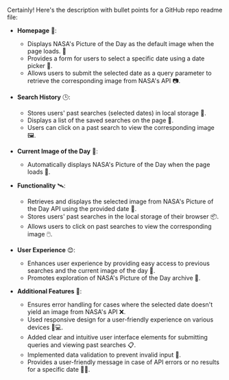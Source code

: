 Certainly! Here's the description with bullet points for a GitHub repo readme file:

- **Homepage** 🚀:
  - Displays NASA's Picture of the Day as the default image when the page loads. 🌌
  - Provides a form for users to select a specific date using a date picker 📅.
  - Allows users to submit the selected date as a query parameter to retrieve the corresponding image from NASA's API 📷.

- **Search History** 🕒:
  - Stores users' past searches (selected dates) in local storage 📂.
  - Displays a list of the saved searches on the page 📜.
  - Users can click on a past search to view the corresponding image 🖼️.

- **Current Image of the Day** 🌠:
  - Automatically displays NASA's Picture of the Day when the page loads 🌟.

- **Functionality** 🛰️:
  - Retrieves and displays the selected image from NASA's Picture of the Day API using the provided date 🌠.
  - Stores users' past searches in the local storage of their browser 📦.
  - Allows users to click on past searches to view the corresponding image 🖱️.

- **User Experience** 😊:
  - Enhances user experience by providing easy access to previous searches and the current image of the day 🌄.
  - Promotes exploration of NASA's Picture of the Day archive 🌌.

- **Additional Features** 🚀:
  - Ensures error handling for cases where the selected date doesn't yield an image from NASA's API ❌.
  - Used responsive design for a user-friendly experience on various devices 📱💻.
  - Added clear and intuitive user interface elements for submitting queries and viewing past searches 📋.
  - Implemented data validation to prevent invalid input 📆.
  - Provides a user-friendly message in case of API errors or no results for a specific date 🚫📡.
